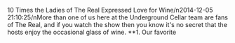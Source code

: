 10 Times the Ladies of The Real Expressed Love for Wine/n2014-12-05 21:10:25/nMore than one of us here at the Underground Cellar team are fans of The Real, and if you watch the show then you know it\'s no secret that the hosts enjoy the occasional glass of wine. **1. Our favorite